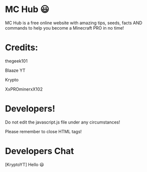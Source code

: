 # MC Hub :smiley:
MC Hub is a free online website with amazing tips, seeds, facts AND commands to help you become a Minecraft PRO in no time!

# Credits:
thegeek101

Blaaze YT

Krypto

XxPROminerxX102

# Developers!
Do not edit the javascript.js file under any circumstances!

Please remember to close HTML tags!

# Developers Chat
[KryptoYT] Hello :smiley: 
